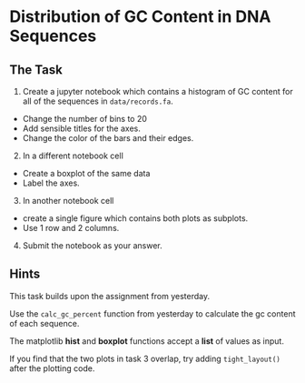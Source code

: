 # Distribution of GC Content in DNA Sequences

## The Task

1. Create a jupyter notebook which contains a histogram of GC content
for all of the sequences in ```data/records.fa```.
  - Change the number of bins to 20
  - Add sensible titles for the axes.
  - Change the color of the bars and their edges.

2. In a different notebook cell
  - Create a boxplot of the same data
  - Label the axes.

3. In another notebook cell
  - create a single figure which contains both plots as subplots.
  - Use 1 row and 2 columns.

4. Submit the notebook as your answer.


## Hints

This task builds upon the assignment from yesterday.

Use the ```calc_gc_percent``` function from yesterday to calculate the gc content of each sequence.

The matplotlib **hist** and **boxplot** functions accept a **list** of values as input.

If you find that the two plots in task 3 overlap, try adding ```tight_layout()``` after the plotting code.

